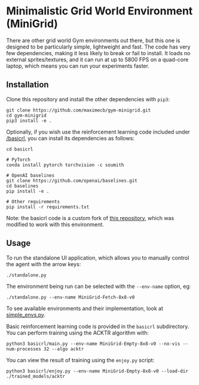 # Minimalistic Grid World Environment (MiniGrid)

There are other grid world Gym environments out there, but this one is
designed to be particularly simple, lightweight and fast. The code has very few
dependencies, making it less likely to break or fail to install. It loads no
external sprites/textures, and it can run at up to 5800 FPS on a quad-core
laptop, which means you can run your experiments faster.

## Installation

Clone this repository and install the other dependencies with `pip3`:

```
git clone https://github.com/maximecb/gym-minigrid.git
cd gym-minigrid
pip3 install -e .
```

Optionally, if you wish use the reinforcement learning code included
under [/basicrl](/basicrl), you can install its dependencies as follows:

```
cd basicrl

# PyTorch
conda install pytorch torchvision -c soumith

# OpenAI baselines
git clone https://github.com/openai/baselines.git
cd baselines
pip install -e .

# Other requirements
pip install -r requirements.txt
```

Note: the basicrl code is a custom fork of [this repository](https://github.com/ikostrikov/pytorch-a2c-ppo-acktr),
which was modified to work with this environment.

## Usage

To run the standalone UI application, which allows you to manually control the agent with the arrow keys:

```
./standalone.py
```

The environment being run can be selected with the `--env-name` option, eg:

```
./standalone.py --env-name MiniGrid-Fetch-8x8-v0
```

To see available environments and their implementation, look at [simple_envs.py](gym_minigrid/envs/simple_envs.py).

Basic reinforcement learning code is provided in the `basicrl` subdirectory.
You can perform training using the ACKTR algorithm with:

```
python3 basicrl/main.py --env-name MiniGrid-Empty-8x8-v0 --no-vis --num-processes 32 --algo acktr
```

You can view the result of training using the `enjoy.py` script:

```
python3 basicrl/enjoy.py --env-name MiniGrid-Empty-8x8-v0 --load-dir ./trained_models/acktr
```
